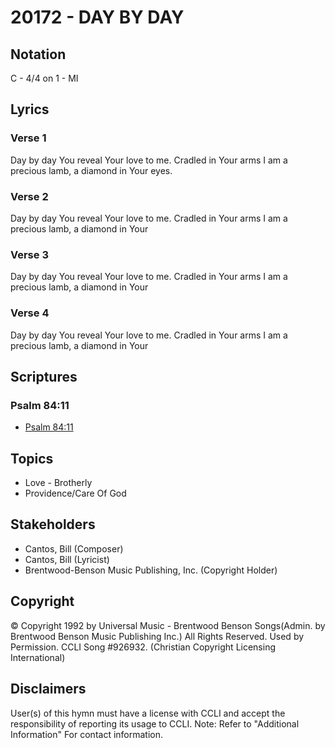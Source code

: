 # 20172 - DAY BY DAY

## Notation

C - 4/4 on 1 - MI

## Lyrics

### Verse 1

Day by day You reveal Your love to me. Cradled in Your arms I am a precious lamb, a diamond in Your eyes.

### Verse 2

Day by day You reveal Your love to me. Cradled in Your arms I am a precious lamb, a diamond in Your 

### Verse 3

Day by day You reveal Your love to me. Cradled in Your arms I am a precious lamb, a diamond in Your 

### Verse 4

Day by day You reveal Your love to me. Cradled in Your arms I am a precious lamb, a diamond in Your 


## Scriptures

### Psalm 84:11

- [Psalm 84:11](https://www.biblegateway.com/passage/?search=Psalm%2084%3A11)


## Topics

- Love - Brotherly
- Providence/Care Of God

## Stakeholders

- Cantos, Bill (Composer)
- Cantos, Bill (Lyricist)
- Brentwood-Benson Music Publishing, Inc. (Copyright Holder)

## Copyright

© Copyright 1992 by Universal Music - Brentwood Benson Songs(Admin. by Brentwood Benson Music Publishing Inc.) All Rights Reserved. Used by Permission. CCLI Song #926932.
(Christian Copyright Licensing International)

## Disclaimers

User(s) of this hymn must have a license with CCLI and accept the responsibility of reporting its usage to CCLI.
Note: Refer to "Additional Information" For contact information.

